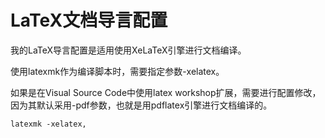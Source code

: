 # LaTeX文档导言配置

我的LaTeX导言配置是适用使用XeLaTeX引擎进行文档编译。

使用latexmk作为编译脚本时，需要指定参数-xelatex。

如果是在Visual Source Code中使用latex workshop扩展，需要进行配置修改，因为其默认采用-pdf参数，也就是用pdflatex引擎进行文档编译的。

```
latexmk -xelatex,
```

